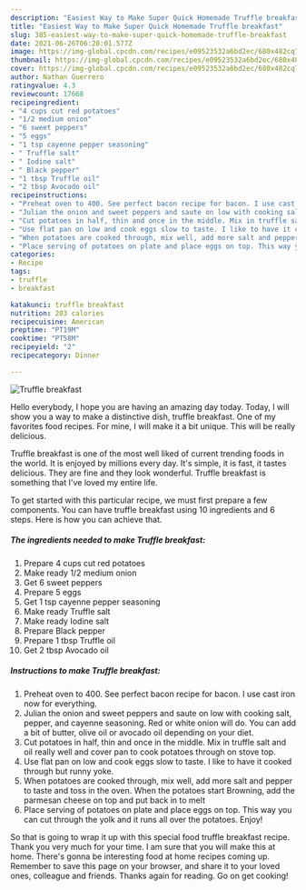 ```yaml
---
description: "Easiest Way to Make Super Quick Homemade Truffle breakfast"
title: "Easiest Way to Make Super Quick Homemade Truffle breakfast"
slug: 385-easiest-way-to-make-super-quick-homemade-truffle-breakfast
date: 2021-06-26T06:20:01.577Z
image: https://img-global.cpcdn.com/recipes/e09523532a6bd2ec/680x482cq70/truffle-breakfast-recipe-main-photo.jpg
thumbnail: https://img-global.cpcdn.com/recipes/e09523532a6bd2ec/680x482cq70/truffle-breakfast-recipe-main-photo.jpg
cover: https://img-global.cpcdn.com/recipes/e09523532a6bd2ec/680x482cq70/truffle-breakfast-recipe-main-photo.jpg
author: Nathan Guerrero
ratingvalue: 4.3
reviewcount: 17668
recipeingredient:
- "4 cups cut red potatoes"
- "1/2 medium onion"
- "6 sweet peppers"
- "5 eggs"
- "1 tsp cayenne pepper seasoning"
- " Truffle salt"
- " Iodine salt"
- " Black pepper"
- "1 tbsp Truffle oil"
- "2 tbsp Avocado oil"
recipeinstructions:
- "Preheat oven to 400. See perfect bacon recipe for bacon. I use cast iron now for everything."
- "Julian the onion and sweet peppers and saute on low with cooking salt, pepper, and cayenne seasoning. Red or white onion will do. You can add a bit of butter, olive oil or avocado oil depending on your diet."
- "Cut potatoes in half, thin and once in the middle. Mix in truffle salt and oil really well and cover pan to cook potatoes through on stove top."
- "Use flat pan on low and cook eggs slow to taste. I like to have it cooked through but runny yoke."
- "When potatoes are cooked through, mix well, add more salt and pepper to taste and toss in the oven. When the potatoes start Browning, add the parmesan cheese on top and put back in to melt"
- "Place serving of potatoes on plate and place eggs on top. This way you can cut through the yolk and it runs all over the potatoes. Enjoy!"
categories:
- Recipe
tags:
- truffle
- breakfast

katakunci: truffle breakfast 
nutrition: 203 calories
recipecuisine: American
preptime: "PT19M"
cooktime: "PT58M"
recipeyield: "2"
recipecategory: Dinner

---
```



![Truffle breakfast](https://img-global.cpcdn.com/recipes/e09523532a6bd2ec/680x482cq70/truffle-breakfast-recipe-main-photo.jpg)

Hello everybody, I hope you are having an amazing day today. Today, I will show you a way to make a distinctive dish, truffle breakfast. One of my favorites food recipes. For mine, I will make it a bit unique. This will be really delicious.



Truffle breakfast is one of the most well liked of current trending foods in the world. It is enjoyed by millions every day. It's simple, it is fast, it tastes delicious. They are fine and they look wonderful. Truffle breakfast is something that I've loved my entire life.


To get started with this particular recipe, we must first prepare a few components. You can have truffle breakfast using 10 ingredients and 6 steps. Here is how you can achieve that.

<!--inarticleads1-->

##### The ingredients needed to make Truffle breakfast:

1. Prepare 4 cups cut red potatoes
1. Make ready 1/2 medium onion
1. Get 6 sweet peppers
1. Prepare 5 eggs
1. Get 1 tsp cayenne pepper seasoning
1. Make ready  Truffle salt
1. Make ready  Iodine salt
1. Prepare  Black pepper
1. Prepare 1 tbsp Truffle oil
1. Get 2 tbsp Avocado oil




<!--inarticleads2-->

##### Instructions to make Truffle breakfast:

1. Preheat oven to 400. See perfect bacon recipe for bacon. I use cast iron now for everything.
1. Julian the onion and sweet peppers and saute on low with cooking salt, pepper, and cayenne seasoning. Red or white onion will do. You can add a bit of butter, olive oil or avocado oil depending on your diet.
1. Cut potatoes in half, thin and once in the middle. Mix in truffle salt and oil really well and cover pan to cook potatoes through on stove top.
1. Use flat pan on low and cook eggs slow to taste. I like to have it cooked through but runny yoke.
1. When potatoes are cooked through, mix well, add more salt and pepper to taste and toss in the oven. When the potatoes start Browning, add the parmesan cheese on top and put back in to melt
1. Place serving of potatoes on plate and place eggs on top. This way you can cut through the yolk and it runs all over the potatoes. Enjoy!




So that is going to wrap it up with this special food truffle breakfast recipe. Thank you very much for your time. I am sure that you will make this at home. There's gonna be interesting food at home recipes coming up. Remember to save this page on your browser, and share it to your loved ones, colleague and friends. Thanks again for reading. Go on get cooking!
